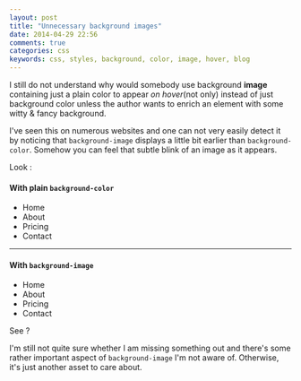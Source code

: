 ```yaml
---
layout: post
title: "Unnecessary background images"
date: 2014-04-29 22:56
comments: true
categories: css
keywords: css, styles, background, color, image, hover, blog
---
```


<link rel="stylesheet" href="https://dl.dropboxusercontent.com/u/159328383/jarjarbinks.css" type="text/css">

I still do not understand why would somebody use background **image** containing
just a plain color to appear *on hover*(not only) instead of just background color unless the author
wants to enrich an element with some witty & fancy background.

I've seen this on numerous websites and one can not very easily detect it by
noticing that `background-image` displays a little bit earlier than `background-color`.
Somehow you can feel that subtle blink of an image as it appears.


Look : 

<div class="jarjarbinks color">
  <h4>With plain <code>background-color</code></h4>
  <ul>
    <li>Home</li>
    <li>About</li>
    <li>Pricing</li>
    <li class="rightmost">Contact</li>
  </ul>
</div>

<hr>

<div class="jarjarbinks image">
  <h4>With <code>background-image</code></h4>
  <ul>
    <li>Home</li>
    <li>About</li>
    <li>Pricing</li>
    <li class="rightmost">Contact</li>
  </ul>
</div>

See ?

I'm still not quite sure whether I am missing something out and there's some rather
important aspect of `background-image` I'm not aware of. Otherwise, it's just another
asset to care about.
